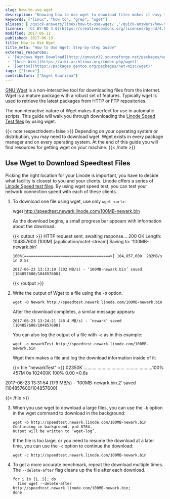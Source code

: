 ```yaml
---
slug: how-to-use-wget
description: 'Knowing how to use wget to download files makes it easy to retrieve the latest packages from HTTP or FTP repositories. ✓ Read our guide to learn how'
keywords: ["linux", "how to", "grep", "wget"]
aliases: ['/quick-answers/linux/how-to-use-wget/','/quick-answers/how-to-use-wget/']
license: '[CC BY-ND 4.0](https://creativecommons.org/licenses/by-nd/4.0)'
modified: 2017-06-12
published: 2017-06-19
title: How to Use Wget
title_meta: "How to Use Wget: Step-by-Step Guide"
external_resources:
 - '[Windows Wget Download](http://gnuwin32.sourceforge.net/packages/wget.htm)'
 - '[Arch Wiki](https://wiki.archlinux.org/index.php/wget)'
 - '[Gentoo](https://packages.gentoo.org/packages/net-misc/wget)'
tags: ["linux"]
contributors: ["Angel Guarisma"]
---
```



[GNU Wget](https://www.gnu.org/software/wget/) is a non-interactive tool for downloading files from the internet. Wget is a mature package with a robust set of features. Typically wget is used to retrieve the latest packages from HTTP or FTP repositories.

The noninteractive nature of Wget makes it perfect for use in automatic scripts. This guide will walk you through downloading the [Linode Speed Test files](https://www.linode.com/speedtest) by using wget.


{{< note respectIndent=false >}}
Depending on your operating system or distribution, you may need to download wget. Wget exists in every package manager and on every operating system. At the end of this guide
you will find resources for getting wget on your machine.
{{< /note >}}

## Use Wget to Download Speedtest Files

Picking the right location for your Linode is important, you have to decide what facility is closest to you and your clients. Linode offers a series of [Linode Speed test files](https://www.linode.com/speedtest). By using wget speed test, you can test your network connection speed with each of these clients.


1.  To download one file using wget, use only `wget <url>`:

      wget http://speedtest.newark.linode.com/100MB-newark.bin


    As the download begins, a small progress bar appears with information about the download:

      {{< output >}}
        HTTP request sent, awaiting response... 200 OK
        Length: 104857600 (100M) [application/octet-stream]
        Saving to: ‘100MB-newark.bin’

        100%[======================================>] 104,857,600  202MB/s   in 0.5s

        2017-06-23 13:13:19 (202 MB/s) - ‘100MB-newark.bin’ saved [104857600/104857600]
      {{< /output >}}

2.  Write the output of Wget to a file using the `-O` option.

        wget -O Newark http://speedtest.newark.linode.com/100MB-newark.bin

    After the download completes, a similar message appears:

        2017-06-23 13:24:21 (48.4 MB/s) - ‘newark’ saved [104857600/104857600]

    You can also log the output of a file with `-o` as in this example:

        wget -o newarkTest http://speedtest.newark.linode.com/100MB-newark.bin

    Wget then makes a file and log the download information inside of it:


    {{< file "newarkTest" >}}
02350K .......... .......... .......... .......... ..........100%  457M 0s
102400K                                                       100% 0.00 =0.6s

2017-06-23 13:31:54 (179 MB/s) - ‘100MB-newark.bin.2’ saved [104857600/104857600]

{{< /file >}}


3.  When you use wget to download a large files, you can use the `-b` option in the wget command to download in the background:

        wget -b http://speedtest.newark.linode.com/100MB-newark.bin
        Continuing in background, pid 8764.
        Output will be written to ‘wget-log’.

    If the file is too large, or you need to resume the download at a later time, you can use the `-c` option to continue the download:

        wget -c http://speedtest.newark.linode.com/100MB-newark.bin

4.  To get a more accurate benchmark, repeat the download multiple times. The `--delete-after` flag cleans up the file after each download.

        for i in {1..5}; do
          time wget --delete-after http://speedtest.newark.linode.com/100MB-newark.bin;
        done




